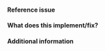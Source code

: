 <!-- 
Thanks for contributing a pull request! Please ensure that
your PR satisfies the checklist before submitting:
- Did you check that the code can be distributed under a MIT license? See License Considerations.
- Have all GitHub action finished well?
- Does the documentation render correctly? See Rendering documentation locally with Sphinx.
- Is the commit message formatted correctly?

Note that we are a team of volunteers; we appreciate your
patience during the review process.

Again, thanks for contributing!
-->

#### Reference issue
<!--Example: Closes gh-WXYZ.-->

#### What does this implement/fix?
<!--Please explain your changes.-->

#### Additional information
<!--Any additional information you think is important.-->